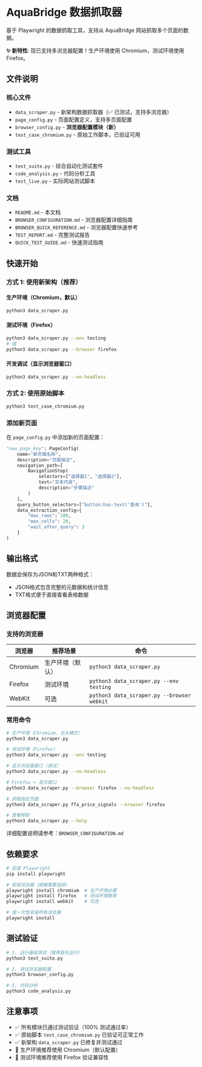 # AquaBridge 数据抓取器

基于 Playwright 的数据抓取工具，支持从 AquaBridge 网站抓取多个页面的数据。

**✨ 新特性**: 现已支持多浏览器配置！生产环境使用 Chromium，测试环境使用 Firefox。

## 文件说明

### 核心文件
- `data_scraper.py` - 新架构数据抓取器（✅ 已测试，支持多浏览器）
- `page_config.py` - 页面配置定义，支持多页面配置
- `browser_config.py` - **浏览器配置模块（新）**
- `test_case_chromium.py` - 原始工作脚本，已验证可用

### 测试工具
- `test_suite.py` - 综合自动化测试套件
- `code_analysis.py` - 代码分析工具
- `test_live.py` - 实际网站测试脚本

### 文档
- `README.md` - 本文档
- `BROWSER_CONFIGURATION.md` - 浏览器配置详细指南
- `BROWSER_QUICK_REFERENCE.md` - 浏览器配置快速参考
- `TEST_REPORT.md` - 完整测试报告
- `QUICK_TEST_GUIDE.md` - 快速测试指南

## 快速开始

### 方式 1: 使用新架构（推荐）

#### 生产环境（Chromium，默认）
```bash
python3 data_scraper.py
```

#### 测试环境（Firefox）
```bash
python3 data_scraper.py --env testing
# 或
python3 data_scraper.py --browser firefox
```

#### 开发调试（显示浏览器窗口）
```bash
python3 data_scraper.py --no-headless
```

### 方式 2: 使用原始脚本
```bash
python3 test_case_chromium.py
```

### 添加新页面
在 `page_config.py` 中添加新的页面配置：

```python
"new_page_key": PageConfig(
    name="新页面名称",
    description="页面描述",
    navigation_path=[
        NavigationStep(
            selectors=["选择器1", "选择器2"],
            text="文本内容",
            description="步骤描述"
        )
    ],
    query_button_selectors=["button:has-text('查询')"],
    data_extraction_config={
        "max_rows": 100,
        "max_cells": 20,
        "wait_after_query": 3
    }
)
```

## 输出格式

数据会保存为JSON和TXT两种格式：
- JSON格式包含完整的元数据和统计信息
- TXT格式便于直接查看表格数据

## 浏览器配置

### 支持的浏览器

| 浏览器 | 推荐场景 | 命令 |
|--------|---------|------|
| Chromium | 生产环境（默认） | `python3 data_scraper.py` |
| Firefox | 测试环境 | `python3 data_scraper.py --env testing` |
| WebKit | 可选 | `python3 data_scraper.py --browser webkit` |

### 常用命令

```bash
# 生产环境（Chromium，无头模式）
python3 data_scraper.py

# 测试环境（Firefox）
python3 data_scraper.py --env testing

# 显示浏览器窗口（调试）
python3 data_scraper.py --no-headless

# Firefox + 显示窗口
python3 data_scraper.py --browser firefox --no-headless

# 抓取指定页面
python3 data_scraper.py ffa_price_signals --browser firefox

# 查看帮助
python3 data_scraper.py --help
```

详细配置说明请参考：`BROWSER_CONFIGURATION.md`

## 依赖要求

```bash
# 安装 Playwright
pip install playwright

# 安装浏览器（根据需要选择）
playwright install chromium  # 生产环境必需
playwright install firefox   # 测试环境推荐
playwright install webkit    # 可选

# 或一次性安装所有浏览器
playwright install
```

## 测试验证

```bash
# 1. 运行基础测试（推荐首先运行）
python3 test_suite.py

# 2. 测试浏览器配置
python3 browser_config.py

# 3. 代码分析
python3 code_analysis.py
```

## 注意事项

- ✅ 所有模块已通过测试验证（100% 测试通过率）
- ✅ 原始脚本 `test_case_chromium.py` 已验证可正常工作
- ✅ 新架构 `data_scraper.py` 已修复并测试通过
- 🎯 生产环境推荐使用 Chromium（默认配置）
- 🧪 测试环境推荐使用 Firefox 验证兼容性